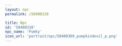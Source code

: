 ```yaml
---
layout: npc
permalink: /50400310

title: Npc
id: '50400310'
npc_name: 'Pumky'
icon_url: 'portrait/npc/50400309_pumpkindevil_p.png'
---
```


